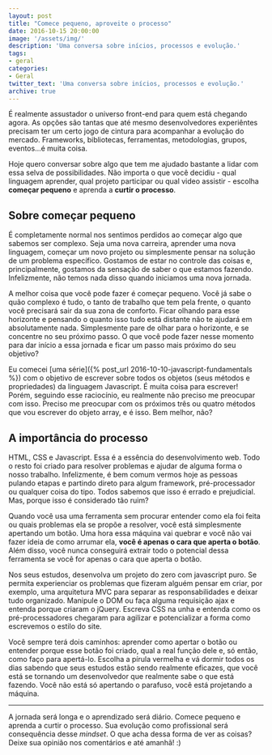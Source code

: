 ```yaml
---
layout: post
title: "Comece pequeno, aproveite o processo"
date: 2016-10-15 20:00:00
image: '/assets/img/'
description: 'Uma conversa sobre inícios, processos e evolução.'
tags:
- geral
categories:
- Geral
twitter_text: 'Uma conversa sobre inícios, processos e evolução.'
archive: true
---
```


É realmente assustador o universo front-end para quem está chegando agora. As opções são tantas que até mesmo desenvolvedores experiêntes precisam ter um certo jogo de cintura para acompanhar a evolução do mercado. Frameworks, bibliotecas, ferramentas, metodologias, grupos, eventos...é muita coisa.

Hoje quero conversar sobre algo que tem me ajudado bastante a lidar com essa selva de possibilidades. Não importa o que você decidiu - qual linguagem aprender, qual projeto participar ou qual video assistir - escolha **começar pequeno** e aprenda a **curtir o processo**.

## Sobre começar pequeno

É completamente normal nos sentimos perdidos ao começar algo que sabemos ser complexo. Seja uma nova carreira, aprender uma nova linguagem, começar um novo projeto ou simplesmente pensar na solução de um problema específico. Gostamos de estar no controle das coisas e, principalmente, gostamos da sensação de saber o que estamos fazendo. Infelizmente, não temos nada disso quando iniciamos uma nova jornada.

A melhor coisa que você pode fazer é começar pequeno. Você já sabe o quão complexo é tudo, o tanto de trabalho que tem pela frente, o quanto você precisará sair da sua zona de conforto. Ficar olhando para esse horizonte e pensando o quanto isso tudo está distante não te ajudará em absolutamente nada. Simplesmente pare de olhar para o horizonte, e se concentre no seu próximo passo. O que você pode fazer nesse momento para dar início a essa jornada e ficar um passo mais próximo do seu objetivo?

Eu comecei [uma série]({% post_url 2016-10-10-javascript-fundamentals %}) com o objetivo de escrever sobre todos os objetos (seus métodos e propriedades) da linguagem Javascript. É muita coisa para escrever! Porém, seguindo esse raciocínio, eu realmente não preciso me preocupar com isso. Preciso me preocupar com os próximos três ou quatro métodos que vou escrever do objeto array, e é isso. Bem melhor, não?

## A importância do processo

HTML, CSS e Javascript. Essa é a essência do desenvolvimento web. Todo o resto foi criado para resolver problemas e ajudar de alguma forma o nosso trabalho. Infelizmente, é bem comum vermos hoje as pessoas pulando etapas e partindo direto para algum framework, pré-processador ou qualquer coisa do tipo. Todos sabemos que isso é errado e prejudicial. Mas, porque isso é considerado tão ruim?

Quando você usa uma ferramenta sem procurar entender como ela foi feita ou quais problemas ela se propõe a resolver, você está simplesmente apertando um botão. Uma hora essa máquina vai quebrar e você não vai fazer ideia de como arrumar ela, **você é apenas o cara que aperta o botão**. Além disso, você nunca conseguirá extrair todo o potencial dessa ferramenta se você for apenas o cara que aperta o botão.

Nos seus estudos, desenvolva um projeto do zero com javascript puro. Se permita experienciar os problemas que fizeram alguém pensar em criar, por exemplo, uma arquitetura MVC para separar as responsabilidades e deixar tudo organizado. Manipule o DOM ou faça alguma requisição ajax e entenda porque criaram o jQuery. Escreva CSS na unha e entenda como os pré-processadores chegaram para agilizar e potencializar a forma como escrevemos o estilo do site.

Você sempre terá dois caminhos: aprender como apertar o botão ou entender porque esse botão foi criado, qual a real função dele e, só então, como faço para apertá-lo. Escolha a pírula vermelha e vá dormir todos os dias sabendo que seus estudos estão sendo realmente eficazes, que você está se tornando um desenvolvedor que realmente sabe o que está fazendo. Você não está só apertando o parafuso, você está projetando a máquina.

---

A jornada será longa e o aprendizado será diário. Comece pequeno e aprenda a curtir o processo.
Sua evolução como profissional será consequência desse _mindset_. O que acha dessa forma de ver as coisas? Deixe sua opinião nos comentários e até amanhã! :)




